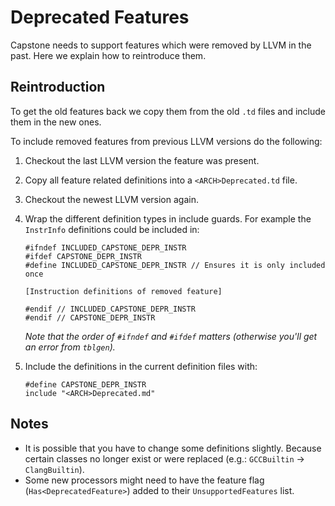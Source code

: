 # Deprecated Features

Capstone needs to support features which were removed by LLVM in the past.
Here we explain how to reintroduce them.

## Reintroduction

To get the old features back we copy them from the old `.td` files and include them in the new ones.

To include removed features from previous LLVM versions do the following:

1. Checkout the last LLVM version the feature was present.
2. Copy all feature related definitions into a `<ARCH>Deprecated.td` file.
3. Checkout the newest LLVM version again.
4. Wrap the different definition types in include guards. For example the `InstrInfo` definitions could be included in:

    ```
    #ifndef INCLUDED_CAPSTONE_DEPR_INSTR
    #ifdef CAPSTONE_DEPR_INSTR
    #define INCLUDED_CAPSTONE_DEPR_INSTR // Ensures it is only included once
    
    [Instruction definitions of removed feature]
    
    #endif // INCLUDED_CAPSTONE_DEPR_INSTR
    #endif // CAPSTONE_DEPR_INSTR
    ```

    _Note that the order of `#ifndef` and `#ifdef` matters (otherwise you'll get an error from `tblgen`)._

5. Include the definitions in the current definition files with:

    ```
    #define CAPSTONE_DEPR_INSTR
    include "<ARCH>Deprecated.md"
    ```

## Notes
- It is possible that you have to change some definitions slightly.
Because certain classes no longer exist or were replaced (e.g.: `GCCBuiltin` -> `ClangBuiltin`).
- Some new processors might need to have the feature flag (`Has<DeprecatedFeature>`) added
to their `UnsupportedFeatures` list.

